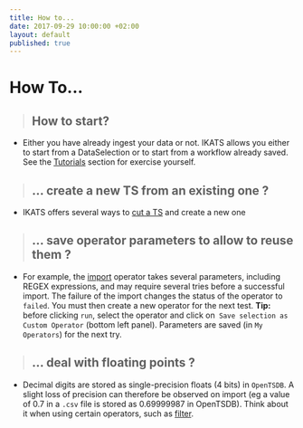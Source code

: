 ```yaml
---
title: How to...
date: 2017-09-29 10:00:00 +02:00
layout: default
published: true
---
```



How To...
=========
>## How to start?
* Either you have already ingest your data or not. IKATS allows you either to start from a DataSelection or to start from a workflow already saved.
See  the [Tutorials](/tutorials.html) section for exercise yourself.

<!--How to use a ML?

How to use Jupyter? -->

>## ... create a new TS from an existing one ?
* IKATS offers several ways to [cut a TS](/doc/operators/cutTs.html) and create a new one


>## ... save operator parameters to allow to reuse them ?
* For example, the [import](/doc/operators/importTs.html) operator takes several parameters, including REGEX expressions, and may require several tries before a successful import. The failure of the import changes the status of the operator to `failed`. You must then create a new operator for the next test. **Tip:** before clicking `run`, select the operator and click on` Save selection as Custom Operator` (bottom left panel). Parameters are saved (in `My Operators`) for the next try.

>## ... deal with floating points ?
* Decimal digits are stored as single-precision floats (4 bits) in `OpenTSDB`. A slight loss of precision can therefore be observed on import (eg a value of 0.7 in a `.csv` file is stored as 0.69999987 in OpenTSDB). Think about it when using certain operators, such as [filter](/doc/operators/filter.html).
